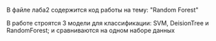 В файле лаба2 содержится код работы на тему: "Random Forest"

В работе строятся 3 модели для классификации: SVM, DeisionTree и RandomForest; и сравниваются на одном наборе данных

